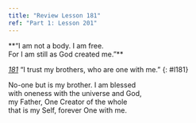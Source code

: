 ```yaml
---
title: "Review Lesson 181"
ref: "Part 1: Lesson 201"
---
```


<div markdown="1" class="center">
**“I am not a body. I am free.<br/>
For I am still as God created me.”**
</div>

[*181*](/acim/workbook/l181/?r=1) “I trust my brothers, who are one with me.”
{: #l181}

<div markdown="1" class="review center">
No-one but is my brother. I am blessed<br/>
with oneness with the universe and God,<br/>
my Father, One Creator of the whole<br/>
that is my Self, forever One with me.
</div>

